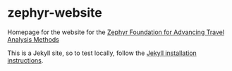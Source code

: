 # zephyr-website
Homepage for the website for the [Zephyr Foundation for Advancing Travel Analysis Methods](zephyrtransport.org)

This is a Jekyll site, so to test locally, follow the [Jekyll installation instructions](https://jekyllrb.com/docs/installation/).
